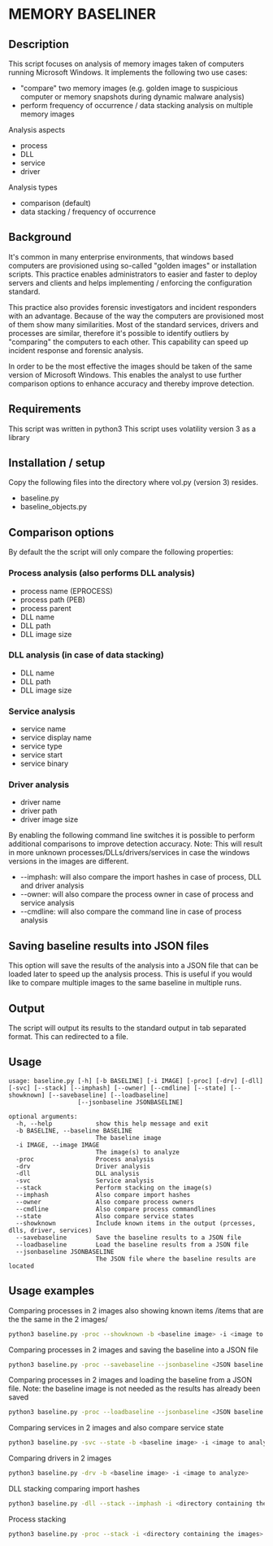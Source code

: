 
# MEMORY BASELINER

## Description
This script focuses on analysis of memory images taken of computers running
Microsoft Windows. It implements the following two use cases:
* "compare" two memory images (e.g. golden image to suspicious computer or memory snapshots during dynamic malware analysis)
* perform frequency of occurrence / data stacking analysis on multiple memory
images

Analysis aspects
* process
* DLL
* service
* driver

Analysis types
* comparison (default)
* data stacking / frequency of occurrence

## Background
It's common in many enterprise environments, that windows based computers are
provisioned using so-called "golden images" or installation scripts. This
practice enables administrators to easier and faster to deploy servers and
clients and helps implementing / enforcing the configuration standard.

This practice also provides forensic investigators and incident responders with
an advantage. Because of the way the computers are provisioned most of them show
many similarities. Most of the standard services, drivers and processes are
similar, therefore it's possible to identify outliers by "comparing" the
computers to each other. This capability can speed up incident response and
forensic analysis.

In order to be the most effective the images should be taken of the same version
of Microsoft Windows. This enables the analyst to use further comparison options
to enhance accuracy and thereby improve detection.

## Requirements
This script was written in python3
This script uses volatility version 3 as a library

## Installation / setup
Copy the following files into the directory where vol.py (version 3) resides.
* baseline.py
* baseline_objects.py

## Comparison options
By default the the script will only compare the following properties:

### Process analysis (also performs DLL analysis)
* process name (EPROCESS)
* process path (PEB)
* process parent
* DLL name
* DLL path
* DLL image size

### DLL analysis (in case of data stacking)
* DLL name
* DLL path
* DLL image size

### Service analysis
* service name
* service display name
* service type
* service start
* service binary

### Driver analysis
* driver name
* driver path
* driver image size

By enabling the following command line switches it is possible to perform
additional comparisons to improve detection accuracy. Note: This will result in more unknown processes/DLLs/drivers/services in case the windows versions in the images are different.

* --imphash: will also compare the import hashes in case of process, DLL and driver analysis
* --owner: will also compare the process owner in case of process and service analysis
* --cmdline: will also compare the command line in case of process analysis

## Saving baseline results into JSON files
This option will save the results of the analysis into a JSON file that can be
loaded later to speed up the analysis process. This is useful if you would like
to compare multiple images to the same baseline in multiple runs.

## Output
The script will output its results to the standard output in tab separated
format. This can redirected to a file.

## Usage
```
usage: baseline.py [-h] [-b BASELINE] [-i IMAGE] [-proc] [-drv] [-dll] [-svc] [--stack] [--imphash] [--owner] [--cmdline] [--state] [--showknown] [--savebaseline] [--loadbaseline]
                   [--jsonbaseline JSONBASELINE]

optional arguments:
  -h, --help            show this help message and exit
  -b BASELINE, --baseline BASELINE
                        The baseline image
  -i IMAGE, --image IMAGE
                        The image(s) to analyze
  -proc                 Process analysis
  -drv                  Driver analysis
  -dll                  DLL analysis
  -svc                  Service analysis
  --stack               Perform stacking on the image(s)
  --imphash             Also compare import hashes
  --owner               Also compare process owners
  --cmdline             Also compare process commandlines
  --state               Also compare service states
  --showknown           Include known items in the output (prcesses, dlls, driver, services)
  --savebaseline        Save the baseline results to a JSON file
  --loadbaseline        Load the baseline results from a JSON file
  --jsonbaseline JSONBASELINE
                        The JSON file where the baseline results are located
```
## Usage examples
Comparing processes in 2 images also showing known items /items that are the
  the same in the 2 images/
```bash
python3 baseline.py -proc --showknown -b <baseline image> -i <image to analyze>
```
Comparing processes in 2 images and saving the baseline into a JSON file
```bash
python3 baseline.py -proc --savebaseline --jsonbaseline <JSON baseline file> -b <baseline image> -i <image to analyze>
```
Comparing processes in 2 images and loading the baseline from a JSON file. Note:
  the baseline image is not needed as the results has already been saved
```bash
python3 baseline.py -proc --loadbaseline --jsonbaseline <JSON baseline file> -i <image to analyze>
```
Comparing services in 2 images and also compare service state
```bash
python3 baseline.py -svc --state -b <baseline image> -i <image to analyze>
```
Comparing drivers in 2 images
```bash
python3 baseline.py -drv -b <baseline image> -i <image to analyze>
```
DLL stacking comparing import hashes
```bash
python3 baseline.py -dll --stack --imphash -i <directory containing the images>
```
Process stacking
```bash
python3 baseline.py -proc --stack -i <directory containing the images>
```

